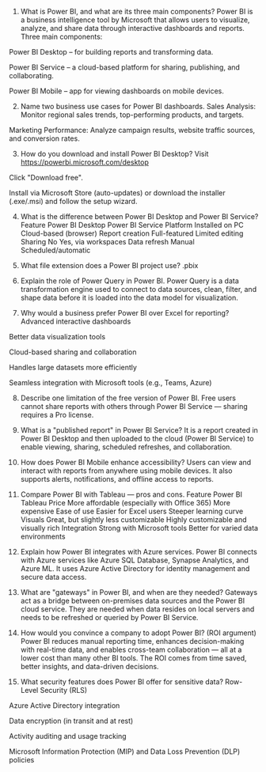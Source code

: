 1. What is Power BI, and what are its three main components?
Power BI is a business intelligence tool by Microsoft that allows users to visualize, analyze, and share data through interactive dashboards and reports.
Three main components:

Power BI Desktop – for building reports and transforming data.

Power BI Service – a cloud-based platform for sharing, publishing, and collaborating.

Power BI Mobile – app for viewing dashboards on mobile devices.

2. Name two business use cases for Power BI dashboards.
Sales Analysis: Monitor regional sales trends, top-performing products, and targets.

Marketing Performance: Analyze campaign results, website traffic sources, and conversion rates.

3. How do you download and install Power BI Desktop?
Visit https://powerbi.microsoft.com/desktop

Click "Download free".

Install via Microsoft Store (auto-updates) or download the installer (.exe/.msi) and follow the setup wizard.

4. What is the difference between Power BI Desktop and Power BI Service?
Feature	Power BI Desktop	Power BI Service
Platform	Installed on PC	Cloud-based (browser)
Report creation	Full-featured	Limited editing
Sharing	No	Yes, via workspaces
Data refresh	Manual	Scheduled/automatic

5. What file extension does a Power BI project use?
.pbix

6. Explain the role of Power Query in Power BI.
Power Query is a data transformation engine used to connect to data sources, clean, filter, and shape data before it is loaded into the data model for visualization.

7. Why would a business prefer Power BI over Excel for reporting?
Advanced interactive dashboards

Better data visualization tools

Cloud-based sharing and collaboration

Handles large datasets more efficiently

Seamless integration with Microsoft tools (e.g., Teams, Azure)

8. Describe one limitation of the free version of Power BI.
Free users cannot share reports with others through Power BI Service — sharing requires a Pro license.

9. What is a "published report" in Power BI Service?
It is a report created in Power BI Desktop and then uploaded to the cloud (Power BI Service) to enable viewing, sharing, scheduled refreshes, and collaboration.

10. How does Power BI Mobile enhance accessibility?
Users can view and interact with reports from anywhere using mobile devices. It also supports alerts, notifications, and offline access to reports.

11. Compare Power BI with Tableau — pros and cons.
Feature	Power BI	Tableau
Price	More affordable (especially with Office 365)	More expensive
Ease of use	Easier for Excel users	Steeper learning curve
Visuals	Great, but slightly less customizable	Highly customizable and visually rich
Integration	Strong with Microsoft tools	Better for varied data environments

12. Explain how Power BI integrates with Azure services.
Power BI connects with Azure services like Azure SQL Database, Synapse Analytics, and Azure ML. It uses Azure Active Directory for identity management and secure data access.

13. What are "gateways" in Power BI, and when are they needed?
Gateways act as a bridge between on-premises data sources and the Power BI cloud service. They are needed when data resides on local servers and needs to be refreshed or queried by Power BI Service.

14. How would you convince a company to adopt Power BI? (ROI argument)
Power BI reduces manual reporting time, enhances decision-making with real-time data, and enables cross-team collaboration — all at a lower cost than many other BI tools.
The ROI comes from time saved, better insights, and data-driven decisions.

15. What security features does Power BI offer for sensitive data?
Row-Level Security (RLS)

Azure Active Directory integration

Data encryption (in transit and at rest)

Activity auditing and usage tracking

Microsoft Information Protection (MIP) and Data Loss Prevention (DLP) policies

